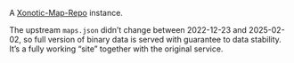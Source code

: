 
A [Xonotic-Map-Repo](https://github.com/NaitLee/Xonotic-Map-Repo) instance.

The upstream `maps.json` didn’t change between 2022-12-23 and 2025-02-02, so full version of binary data is served with guarantee to data stability. It’s a fully working “site” together with the original service.
